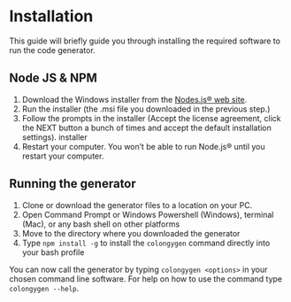 # Installation

This guide will briefly guide you through installing the required software to run the code generator.

## Node JS & NPM

1. Download the Windows installer from the [Nodes.js® web site](http://nodejs.org/).
2. Run the installer (the .msi file you downloaded in the previous step.)
3. Follow the prompts in the installer (Accept the license agreement, click the NEXT button a bunch of times and accept the default installation settings).
installer
4. Restart your computer. You won’t be able to run Node.js® until you restart your computer.

## Running the generator

1. Clone or download the generator files to a location on your PC.
2. Open Command Prompt or Windows Powershell (Windows), terminal (Mac), or any bash shell on other platforms
3. Move to the directory where you downloaded the generator
4. Type `npm install -g` to install the `colongygen` command directly into your bash profile

You can now call the generator by typing `colongygen <options>` in your chosen command line software. For help on how to use the command type `colongygen --help`.

